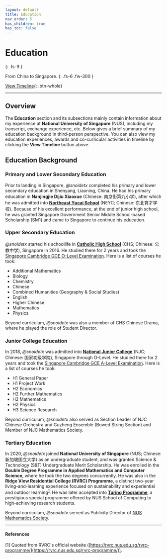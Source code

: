 ```yaml
---
layout: default
title: Education
nav_order: 5
has_children: true
has_toc: false
---
```


# Education
{: .fs-9 }

From China to Singapore.
{: .fs-6 .fw-300 }

[View Timeline](./timeline){: .btn-whole}

---

## Overview

The **Education** section and its subsections mainly contain information about my experience at **National University of Singapore** (NUS), including my transcript, exchange experience, etc. Below gives a brief summary of my education background in third-person perspective. You can also view my education experiences, awards and co-curricular activities in timeline by clicking the **View Timeline** button above.

## Education Background
### Primary and Lower Secondary Education

Prior to landing in Singapore, *@snoidetx* completed his primary and lower secondary education in Shenyang, Liaoning, China. He had his primary education in **Nanjingjie Dijiu Xiaoxue** (Chinese: 南京街第九小学), after which he was admitted into [**Northeast Yucai School**](https://www.neyc.cn/) (NEYC; Chinese: 东北育才学校). Because of his excellent performance, at the end of junior high school, he was granted Singapore Government Senior Middle School-based Scholarship (SM1) and came to Singapore to continue his education.

### Upper Secondary Education
*@snoidetx* started his schoollife in [**Catholic High School**](https://www.catholichigh.moe.edu.sg/) (CHS; Chinese: 公教中学), Singapore in 2016. He studied there for 2 years and took the [Singapore Cambridge GCE O-Level Examination](https://www.seab.gov.sg/home/examinations/gce-o-level). Here is a list of courses he took:

* Additional Mathematics
* Biology
* Chemistry
* Chinese
* Combined Humanities (Geography & Social Studies)
* English
* Higher Chinese
* Mathematics
* Physics

Beyond curriculum, *@snoidetx* was also a member of CHS Chinese Drama, where he played the role of Student Director.

### Junior College Education
In 2018, *@snoidetx* was admitted into [**National Junior College**](https://www.nationaljc.moe.edu.sg/) (NJC; Chinese: 国家初级学院), Singapore through O-Level. He studied there for 2 years and took the [Singapore Cambridge GCE A-Level Examination](https://www.seab.gov.sg/home/examinations/gce-a-level). Here is a list of courses he took:

* H1 General Paper
* H1 Project Work
* H2 Economics
* H2 Further Mathematics
* H2 Mathematics
* H2 Physics
* H3 Science Research

Beyond curriculum, *@snoidetx* also served as Section Leader of NJC Chinese Orchestra and Guzheng Ensemble (Bowed String Section) and Member of NJC Mathematics Society.

### Tertiary Education
In 2020, *@snoidetx* joined **National University of Singapore** (NUS; Chinese: 新加坡国立大学) as an undergraduate student, and was granted Science & Technology (S&T) Undergraduate Merit Scholarship. He was enrolled in the **Double Degree Programme in Applied Mathematics and Computer Science**, where he took the two degrees concurrently. He was also in the **Ridge View Residential College (RVRC) Programme**, a distinct two-year living-and-learning experience focused on sustainability and experiential and outdoor learning<sup>[1](#references)</sup>. He was later accepted into [**Turing Programme**](https://www.comp.nus.edu.sg/programmes/ug/cs/tp/), a prestigious special programme offered by NUS School of Computing to high-achieving research students.

Beyond curriculum, *@snoidetx* served as Publicity Director of [NUS Mathematics Society](http://nusmathsoc.org/#/).

---

#### References
[1] Quoted from RVRC's official website ([https://rvrc.nus.edu.sg/rvrc-programme/](https://rvrc.nus.edu.sg/rvrc-programme/)).
